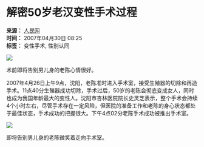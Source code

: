 # 解密50岁老汉变性手术过程

**来源：** [人民网](http://www.peopledaily.com.cn/)  
**时间：** 2007年04月30日 08:25  
**标签：** 变性手术, 性别认同

![](http://news.cctv.com/20070430/images/1177892981883_1177892981883_r.jpg)

术前即将告别男儿身的老陈心情很好。

2007年4月26日上午9点，沈阳，老陈准时进入手术室，接受生殖器的切除和再造手术。11点40分生殖器成功切除，手术过后，50岁的老陈会彻底变成女人，同时也成为我国年龄最大的变性人。沈阳市杏林医院院长史灵芝表示，整个手术会持续4个小时左右，尽管手术存在一定风险，但医院的准备工作和老陈的身心状态都处于最佳状态，手术成功的把握很大。下午4点02分老陈手术成功被推出手术室。

![](http://news.cctv.com/20070430/images/1177892997731_1177892997731_r.jpg)

即将告别男儿身的老陈微笑着走向手术室。